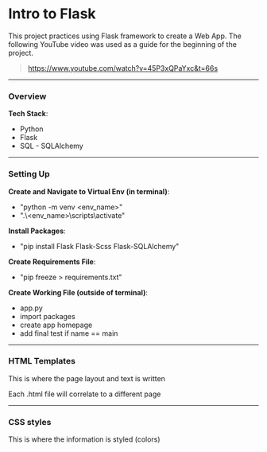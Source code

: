Intro to Flask
=======

This project practices using Flask framework to create a Web App. The following 
YouTube video was used as a guide for the beginning of the project.

> https://www.youtube.com/watch?v=45P3xQPaYxc&t=66s

---
### Overview

__Tech Stack__:
* Python
* Flask
* SQL - SQLAlchemy

--- 
### Setting Up

__Create and Navigate to Virtual Env (in terminal)__:
* "python -m venv <env_name>"
* ".\\<env_name>\scripts\activate"

__Install Packages__:
* "pip install Flask Flask-Scss Flask-SQLAlchemy"

__Create Requirements File__:
* "pip freeze > requirements.txt"

__Create Working File (outside of terminal)__:
* app.py
* import packages
* create app homepage
* add final test if name == main

---
### HTML Templates

This is where the page layout and text is written


Each .html file will correlate to a different page

--- 
### CSS styles
This is where the information is styled (colors)
